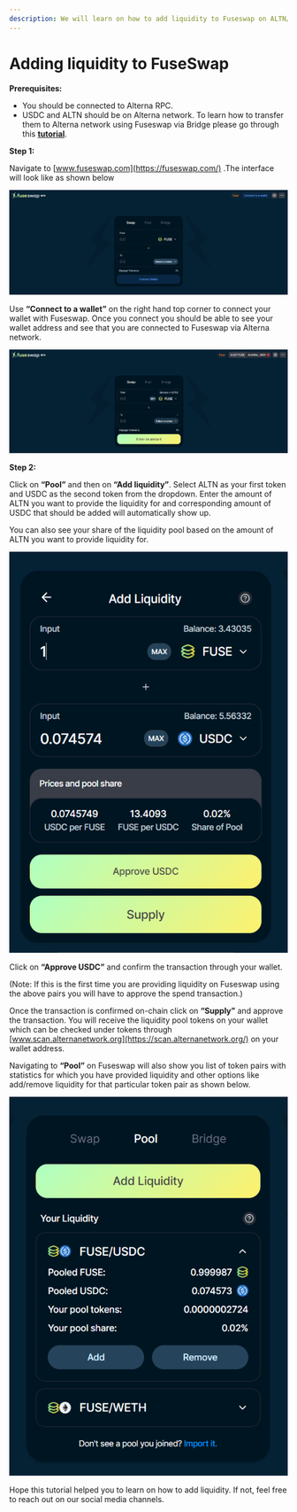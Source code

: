 ```yaml
---
description: We will learn on how to add liquidity to Fuseswap on ALTN/USDC pair.
---
```


# Adding liquidity to FuseSwap

**Prerequisites:**

* You should be connected to Alterna RPC.
* USDC and ALTN should be on Alterna network. To learn how to transfer them to Alterna network using Fuseswap via Bridge please go through this [**tutorial**](https://docs.alternanetwork.org/the-alterna-chain/token-bridges/transfer-alterna-using-bridge-on-fuseswap).

**Step 1:**

Navigate to [www.fuseswap.com](https://fuseswap.com/) .The interface will look like as shown below

![](../../.gitbook/assets/0%20%287%29.png)

Use **“Connect to a wallet”** on the right hand top corner to connect your wallet with Fuseswap. Once you connect you should be able to see your wallet address and see that you are connected to Fuseswap via Alterna network.

![](../../.gitbook/assets/1%20%2810%29.png)

  
**Step 2:**

Click on **“Pool”** and then on **“Add liquidity”**. Select ALTN as your first token and USDC as the second token from the dropdown. Enter the amount of ALTN you want to provide the liquidity for and corresponding amount of USDC that should be added will automatically show up.

You can also see your share of the liquidity pool based on the amount of ALTN you want to provide liquidity for.

![](../../.gitbook/assets/2%20%2810%29.png)

Click on **“Approve USDC”** and confirm the transaction through your wallet.

\(Note: If this is the first time you are providing liquidity on Fuseswap using the above pairs you will have to approve the spend transaction.\)

Once the transaction is confirmed on-chain click on **“Supply”** and approve the transaction. You will receive the liquidity pool tokens on your wallet which can be checked under tokens through [www.scan.alternanetwork.org](https://scan.alternanetwork.org/) on your wallet address.

Navigating to **“Pool”** on Fuseswap will also show you list of token pairs with statistics for which you have provided liquidity and other options like add/remove liquidity for that particular token pair as shown below.

![](../../.gitbook/assets/3%20%289%29.png)

Hope this tutorial helped you to learn on how to add liquidity. If not, feel free to reach out on our social media channels.

